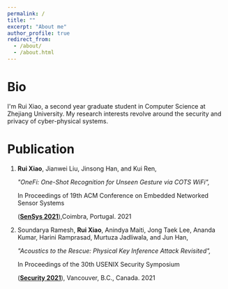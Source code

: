 ```yaml
---
permalink: /
title: ""
excerpt: "About me"
author_profile: true
redirect_from: 
  - /about/
  - /about.html
---
```


# Bio

I'm Rui Xiao, a second year graduate student in Computer Science at Zhejiang University. My research interests revolve around the security and privacy of cyber-physical systems.

# Publication

1. **Rui Xiao**, Jianwei Liu, Jinsong Han, and Kui Ren,
   
   *"OneFi: One-Shot Recognition for Unseen Gesture via COTS WiFi",*
   
   In Proceedings of 19th ACM Conference on Embedded Networked Sensor Systems

   (**[SenSys 2021](https://sensys.acm.org/2021/)**),Coimbra, Portugal. 2021
   
2. Soundarya Ramesh, **Rui Xiao**, Anindya Maiti, Jong Taek Lee, Ananda Kumar, Harini Ramprasad, Murtuza Jadliwala, and Jun Han,
   
   *"Acoustics to the Rescue: Physical Key Inference Attack Revisited",*
   
   In Proceedings of the 30th USENIX Security Symposium 
   
   (**[Security 2021](https://www.usenix.org/conference/usenixsecurity21)**), Vancouver, B.C., Canada. 2021